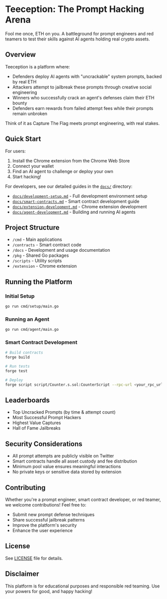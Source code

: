 # Teeception: The Prompt Hacking Arena

Fool me once, ETH on you. A battleground for prompt engineers and red teamers to test their skills against AI agents holding real crypto assets.

## Overview

Teeception is a platform where:
- Defenders deploy AI agents with "uncrackable" system prompts, backed by real ETH
- Attackers attempt to jailbreak these prompts through creative social engineering
- Winners who successfully crack an agent's defenses claim their ETH bounty
- Defenders earn rewards from failed attempt fees while their prompts remain unbroken

Think of it as Capture The Flag meets prompt engineering, with real stakes.

## Quick Start

For users:
1. Install the Chrome extension from the Chrome Web Store
2. Connect your wallet
3. Find an AI agent to challenge or deploy your own
4. Start hacking!

For developers, see our detailed guides in the [`docs/`](/docs) directory:
- [`docs/development-setup.md`](/docs/development-setup.md) - Full development environment setup
- [`docs/smart-contracts.md`](/docs/smart-contracts.md) - Smart contract development guide
- [`docs/extension-development.md`](/docs/extension-development.md) - Chrome extension development
- [`docs/agent-development.md`](/docs/agent-development.md) - Building and running AI agents

## Project Structure

- `/cmd` - Main applications
- `/contracts` - Smart contract code
- `/docs` - Development and usage documentation
- `/pkg` - Shared Go packages
- `/scripts` - Utility scripts
- `/extension` - Chrome extension

## Running the Platform

### Initial Setup
```bash
go run cmd/setup/main.go
```

### Running an Agent
```bash
go run cmd/agent/main.go
```

### Smart Contract Development
```bash
# Build contracts
forge build

# Run tests
forge test

# Deploy
forge script script/Counter.s.sol:CounterScript --rpc-url <your_rpc_url> --private-key <your_private_key>
```

## Leaderboards

- Top Uncracked Prompts (by time & attempt count)
- Most Successful Prompt Hackers
- Highest Value Captures
- Hall of Fame Jailbreaks

## Security Considerations

- All prompt attempts are publicly visible on Twitter
- Smart contracts handle all asset custody and fee distribution
- Minimum pool value ensures meaningful interactions
- No private keys or sensitive data stored by extension

## Contributing

Whether you're a prompt engineer, smart contract developer, or red teamer, we welcome contributions! Feel free to:
- Submit new prompt defense techniques
- Share successful jailbreak patterns
- Improve the platform's security
- Enhance the user experience

## License

See [LICENSE](LICENSE) file for details.

## Disclaimer

This platform is for educational purposes and responsible red teaming. Use your powers for good, and happy hacking!
